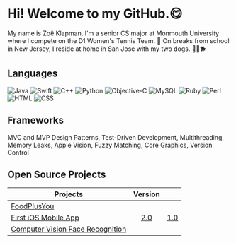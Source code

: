 # Hi! Welcome to my GitHub.😋

My name is Zoë Klapman. I'm a senior CS major at Monmouth University where I compete on the D1 Women's Tennis Team. 🎾 On breaks from school in New Jersey, I reside at home in San Jose with my two dogs. 🐕‍🦺🐕

## Languages
![Java](https://img.shields.io/badge/-Java-blue?style=flat-square&logo=java&logoColor=white) ![Swift](https://img.shields.io/badge/-Swift-blue?style=flat-square&logo=java&logoColor=white) ![C++](https://img.shields.io/badge/-C++-blue?style=flat-square&logo=java&logoColor=white) ![Python](https://img.shields.io/badge/-Python-blue?style=flat-square&logo=java&logoColor=white) ![Objective-C](https://img.shields.io/badge/-Objective-C-blue?style=flat-square&logo=java&logoColor=white) ![MySQL](https://img.shields.io/badge/-MySQL-blue?style=flat-square&logo=java&logoColor=white) ![Ruby](https://img.shields.io/badge/-Ruby-blue?style=flat-square&logo=java&logoColor=white) ![Perl](https://img.shields.io/badge/-Perl-blue?style=flat-square&logo=java&logoColor=white) ![HTML](https://img.shields.io/badge/-HTML-blue?style=flat-square&logo=java&logoColor=white) ![CSS](https://img.shields.io/badge/-CSS-blue?style=flat-square&logo=java&logoColor=white)

## Frameworks
MVC and MVP Design Patterns, Test-Driven Development, Multithreading, Memory Leaks, Apple Vision, Fuzzy Matching, Core Graphics, Version Control

## Open Source Projects

| Projects                         | Version |      |
| -------------------------------- | :-------: | :----: |
| [FoodPlusYou](https://github.com/zoeklapman/FoodPlusYou_1.0)                      |         |      |
| [First iOS Mobile App](https://github.com/zoeklapman/NJSchools_2.0)            |  [2.0](https://github.com/zoeklapman/NJSchools_2.0)    | [1.0](https://github.com/zoeklapman/NJSchools_1.0)  |
| [Computer Vision Face Recognition](https://github.com/zoeklapman/FaceRecognition) |         |      |

<!--
**zoeklapman/zoeklapman** is a ✨ _special_ ✨ repository because its `README.md` (this file) appears on your GitHub profile.

Here are some ideas to get you started:

- 🔭 I’m currently working on ...
- 🌱 I’m currently learning ...
- 👯 I’m looking to collaborate on ...
- 🤔 I’m looking for help with ...
- 💬 Ask me about ...
- 📫 How to reach me: ...
- 😄 Pronouns: ...
- ⚡ Fun fact: ...
-->
